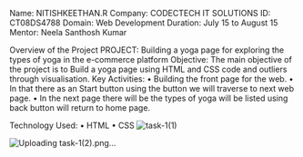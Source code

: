Name: NITISHKEETHAN.R
Company: CODECTECH IT SOLUTIONS
ID:  CT08DS4788
Domain: Web Development 
Duration: July 15 to August 15 
Mentor: Neela Santhosh Kumar

Overview of the Project PROJECT: Building a yoga page for exploring the types of yoga in the e-commerce platform Objective: The main objective of the project is to Build a yoga page using HTML and CSS code and outliers through visualisation. Key Activities: • Building the front page for the web. • In that there as an Start button using the button we will traverse to next web page. • In the next page there will be the types of yoga will be listed using back button will return to home page.

Technology Used: • HTML • CSS
![task-1(1)](https://github.com/user-attachments/assets/6ac6676a-e22e-4345-a165-e18c813e1101)

![Uploading task-1(2).png…]()
